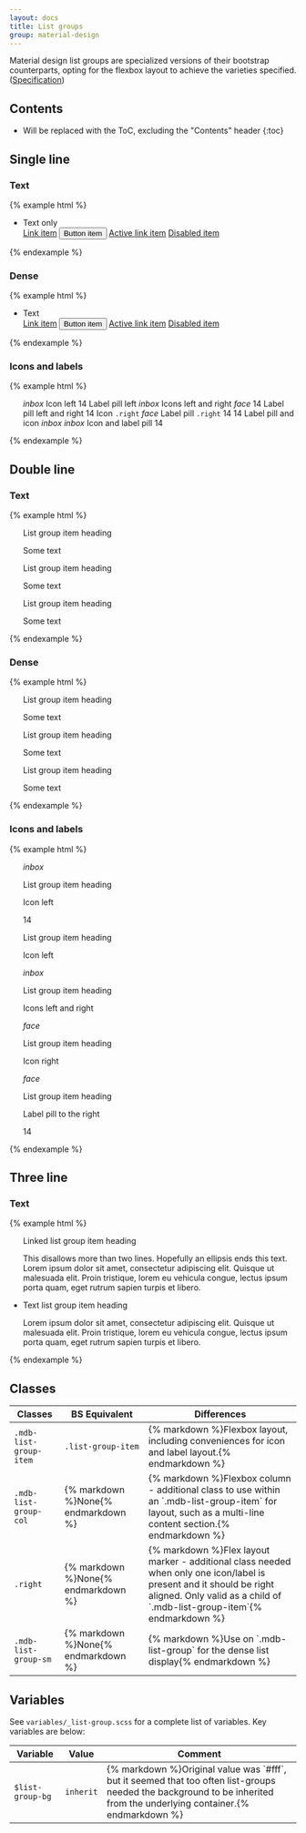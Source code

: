 ```yaml
---
layout: docs
title: List groups
group: material-design
---
```


Material design list groups are specialized versions of their bootstrap counterparts, opting for the flexbox layout to achieve
the varieties specified. ([Specification](https://www.google.com/design/spec/components/lists.html#lists-specs))


## Contents

* Will be replaced with the ToC, excluding the "Contents" header
{:toc}

## Single line

### Text

{% example html %}
<ul class="list-group">
  <li class="mdb-list-group-item">Text only</li>
  <a href="#" class="mdb-list-group-item">Link item</a>
  <button type="button" class="mdb-list-group-item">Button item</button>
  <a href="#" class="mdb-list-group-item active">Active link item</a>
  <a href="#" class="mdb-list-group-item disabled">Disabled item</a>
</ul>
{% endexample %}

### Dense

{% example html %}
<ul class="list-group mdb-list-group-sm">
  <li class="mdb-list-group-item">Text</li>
  <a href="#" class="mdb-list-group-item">Link item</a>
  <button type="button" class="mdb-list-group-item">Button item</button>
  <a href="#" class="mdb-list-group-item active">Active link item</a>
  <a href="#" class="mdb-list-group-item disabled">Disabled item</a>
</ul>
{% endexample %}

### Icons and labels

{% example html %}
<ul class="list-group">
  <a class="mdb-list-group-item">
    <i class="material-icons">inbox</i>
    Icon left
  </a>
  <a class="mdb-list-group-item">
    <span class="label label-default label-pill">14</span>
    Label pill left
  </a>  
  
  <a class="mdb-list-group-item">
    <i class="material-icons">inbox</i>
    Icons left and right
    <i class="material-icons">face</i>
  </a>
  <a class="mdb-list-group-item">
    <span class="label label-default label-pill">14</span>
    Label pill left and right
    <span class="label label-default label-pill">14</span>
  </a>  

  <a class="mdb-list-group-item">
    Icon <code>.right</code>
    <i class="material-icons right">face</i>
  </a>
  <a class="mdb-list-group-item">
    Label pill <code>.right</code>
    <span class="label label-default label-pill right">14</span>
  </a>  
  
  <a class="mdb-list-group-item">
    <span class="label label-default label-pill">14</span>
    Label pill and icon
    <i class="material-icons">inbox</i>
  </a>  
  <a class="mdb-list-group-item">
    <i class="material-icons">inbox</i>
    Icon and label pill
    <span class="label label-default label-pill">14</span>
  </a>  
</ul>
{% endexample %}



## Double line

###  Text

{% example html %}
<ul class="list-group">
  <a class="mdb-list-group-item">
    <div class="mdb-list-group-col">
      <p class="list-group-item-heading">List group item heading</p>
      <p class="list-group-item-text">Some text</p>
    </div>
  </a>
  <a class="mdb-list-group-item">
    <div class="mdb-list-group-col">
      <p class="list-group-item-heading">List group item heading</p>
      <p class="list-group-item-text">Some text</p>
    </div>
  </a>
  <a class="mdb-list-group-item">
    <div class="mdb-list-group-col">
      <p class="list-group-item-heading">List group item heading</p>
      <p class="list-group-item-text">Some text</p>
    </div>
  </a>  
</ul>
{% endexample %}

###  Dense

{% example html %}
<ul class="list-group mdb-list-group-sm">
  <a class="mdb-list-group-item">
    <div class="mdb-list-group-col">
      <p class="list-group-item-heading">List group item heading</p>
      <p class="list-group-item-text">Some text</p>
    </div>
  </a>
  <a class="mdb-list-group-item">
    <div class="mdb-list-group-col">
      <p class="list-group-item-heading">List group item heading</p>
      <p class="list-group-item-text">Some text</p>
    </div>
  </a>
  <a class="mdb-list-group-item">
    <div class="mdb-list-group-col">
      <p class="list-group-item-heading">List group item heading</p>
      <p class="list-group-item-text">Some text</p>
    </div>
  </a>  
</ul>
{% endexample %}

###  Icons and labels

{% example html %}
<ul class="list-group">
  <a class="mdb-list-group-item">
    <i class="material-icons">inbox</i>
    <div class="mdb-list-group-col">
      <p class="list-group-item-heading">List group item heading</p>
      <p class="list-group-item-text">Icon left</p>
    </div>
  </a>

  <a class="mdb-list-group-item">
    <span class="label label-default label-pill">14</span>
    <div class="mdb-list-group-col">
      <p class="list-group-item-heading">List group item heading</p>
      <p class="list-group-item-text">Icon left</p>
    </div>
  </a>

  <a class="mdb-list-group-item">
    <i class="material-icons">inbox</i>
    <div class="mdb-list-group-col">
      <p class="list-group-item-heading">List group item heading</p>
      <p class="list-group-item-text">Icons left and right</p>
    </div>
    <i class="material-icons">face</i>
  </a>

  <a class="mdb-list-group-item">
    <div class="mdb-list-group-col">
      <p class="list-group-item-heading">List group item heading</p>
      <p class="list-group-item-text">Icon right</p>
    </div>
    <i class="material-icons right">face</i>
  </a>

  <a class="mdb-list-group-item">
    <div class="mdb-list-group-col">
      <p class="list-group-item-heading">List group item heading</p>
      <p class="list-group-item-text">Label pill to the right</p>
    </div>
    <span class="label label-default label-pill right">14</span>
  </a>
</ul>
{% endexample %}

## Three line

###  Text

{% example html %}
<ul class="list-group">
  <a class="mdb-list-group-item">
    <div class="mdb-list-group-col">
      <p class="list-group-item-heading">Linked list group item heading</p>
      <p class="list-group-item-text">This disallows more than two lines.  Hopefully an ellipsis ends this text.  Lorem ipsum dolor sit amet, consectetur adipiscing elit. Quisque ut malesuada elit. Proin tristique, lorem eu vehicula congue, lectus ipsum porta quam, eget rutrum sapien turpis et libero.</p>
    </div>
  </a>
  <li class="mdb-list-group-item">
    <div class="mdb-list-group-col">
      <p class="list-group-item-heading">Text list group item heading</p>
      <p class="list-group-item-text">Lorem ipsum dolor sit amet, consectetur adipiscing elit. Quisque ut malesuada elit. Proin tristique, lorem eu vehicula congue, lectus ipsum porta quam, eget rutrum sapien turpis et libero.</p>
    </div>
  </li>
</ul>
{% endexample %}

## Classes

<table>
  <thead>
    <tr>
      <th>Classes</th>
      <th>BS Equivalent</th>
      <th>Differences</th>
    </tr>
  </thead>
  <tbody>
    <tr>
      <td>
        <code>.mdb-list-group-item</code>
      </td>
      <td class="text-nowrap">
        <code>.list-group-item</code>
      </td>
      <td>
        {% markdown %}Flexbox layout, including conveniences for icon and label layout.{% endmarkdown %}
      </td>
    </tr>
    <tr>
      <td>
        <code>.mdb-list-group-col</code>
      </td>
      <td class="text-nowrap">
        {% markdown %}None{% endmarkdown %}
      </td>
      <td>
        {% markdown %}Flexbox column - additional class to use within an `.mdb-list-group-item` for layout, such as a multi-line content section.{% endmarkdown %}
      </td>
    </tr>
    <tr>
      <td>
        <code>.right</code>
      </td>
      <td class="text-nowrap">
        {% markdown %}None{% endmarkdown %}
      </td>
      <td>
        {% markdown %}Flex layout marker - additional class needed when only one icon/label is present and it should be right aligned.  Only valid as a child of `.mdb-list-group-item`{% endmarkdown %}
      </td>
    </tr>
    <tr>
      <td>
        <code>.mdb-list-group-sm</code>
      </td>
      <td class="text-nowrap">
        {% markdown %}None{% endmarkdown %}
      </td>
      <td>
        {% markdown %}Use on `.mdb-list-group` for the dense list display{% endmarkdown %}
      </td>
    </tr>

  </tbody>
</table>


## Variables

See `variables/_list-group.scss` for a complete list of variables.  Key variables are below:

<table>
  <thead>
    <tr>
      <th>Variable</th>
      <th>Value</th>
      <th>Comment</th>
    </tr>
  </thead>
  <tbody>
    <tr>
      <td>
        <code>$list-group-bg</code>
      </td>
      <td>
        <code>inherit</code>
      </td>
      <td>
        {% markdown %}Original value was `#fff`, but it seemed that too often list-groups needed the background to be inherited from the underlying container.{% endmarkdown %}
      </td>
    </tr>
  </tbody>
</table>
